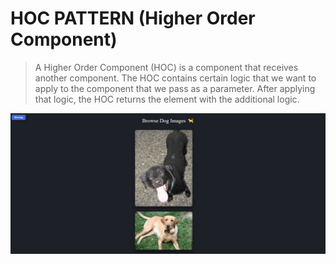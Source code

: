 # HOC PATTERN (Higher Order Component)

> A Higher Order Component (HOC) is a component that receives another component. The HOC contains certain logic that we want to apply to the component that we pass as a parameter. After applying that logic, the HOC returns the element with the additional logic.

![HOC pattern](./public/hoc_pattern.png)
